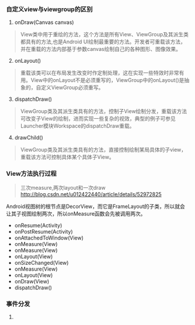 ### 自定义view与viewgroup的区别
1. onDraw(Canvas canvas) 
>View类中用于重绘的方法，这个方法是所有View、ViewGroup及其派生类都具有的方法,也是Android UI绘制最重要的方法。开发者可重载该方法，并在重载的方法内部基于参数canvas绘制自己的各种图形、图像效果。
2. onLayout()
> 重载该类可以在布局发生改变时作定制处理，这在实现一些特效时非常有用。View中的onLayout不是必须重写的，ViewGroup中的onLayout()是抽象的，自定义ViewGroup必须重写。
3. dispatchDraw()
>ViewGroup类及其派生类具有的方法，控制子View绘制分发，重载该方法可改变子View的绘制，进而实现一些复杂的视效，典型的例子可参见Launcher模块Workspace的dispatchDraw重载。
4. drawChild()
>ViewGroup类及其派生类具有的方法，直接控制绘制某局具体的子view，重载该方法可控制具体某个具体子View。

### View方法执行过程
>三次measure,两次layout和一次draw 
http://blog.csdn.net/u012422440/article/details/52972825

Android视图树的根节点是DecorView，而它是FrameLayout的子类，所以就会让其子视图绘制两次，所以onMeasure函数会先被调用两次。

* onResume(Activity)
* onPostResume(Activity)
* onAttachedToWindow(View)
* onMeasure(View)
* onMeasure(View)
* onLayout(View)
* onSizeChanged(View)
* onMeasure(View)
* onLayout(View)
* onDraw(View)
* dispatchDraw()

### 事件分发
1. 